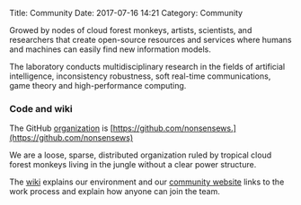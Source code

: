 Title: Community
Date: 2017-07-16 14:21
Category: Community

Growed by nodes of cloud forest monkeys, artists, scientists, and researchers that create open-source resources and services where humans and machines can easily find new information models.

The laboratory conducts multidisciplinary research in the fields of artificial intelligence, inconsistency robustness, soft real-time communications, game theory and high-performance computing.

### Code and wiki

The GitHub [organization](https://github.com/nonsensews) is [https://github.com/nonsensews.](https://github.com/nonsensews)

We are a loose, sparse, distributed organization ruled by tropical cloud forest monkeys living in the jungle without a clear power structure.

The [wiki](https://github.com/nonsensews/guide/wiki) explains our environment and our [community website](https://nonsense.ws) links to the work process and explain how anyone can join the team.